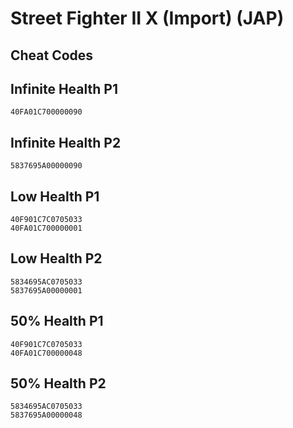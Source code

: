 # Street Fighter II X (Import) (JAP)

## Cheat Codes

## Infinite Health P1

```
40FA01C700000090

```

## Infinite Health P2

```
5837695A00000090

```

## Low Health P1

```
40F901C7C0705033
40FA01C700000001

```

## Low Health P2

```
5834695AC0705033
5837695A00000001

```

## 50% Health P1

```
40F901C7C0705033
40FA01C700000048

```

## 50% Health P2

```
5834695AC0705033
5837695A00000048

```

